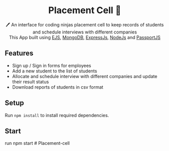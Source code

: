  <h1 align="center">Placement Cell  📝</h1> 
<p align="center">
 🖊️ An interface for coding ninjas placement cell to keep records of students and schedule interviews with different companies <br>
     This App built using <a href="https://ejs.co/">EJS</a>, <a href="https://www.mongodb.com/">MongoDB</a>, <a href="https://expressjs.com/">ExpressJs</a>, <a href="https://nodejs.org/en/">NodeJs</a> and <a href="http://www.passportjs.org/">PassportJS</a>
</p>

## Features

- Sign up / Sign in forms for employees
- Add a new student to the list of students
- Allocate and schedule interview with different companies and update their result status
- Download reports of students in csv format



## Setup

Run `npm install` to install required dependencies.
## Start
run npm start
#   P l a c e m e n t - c e l l  
 